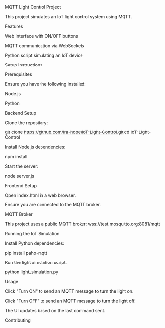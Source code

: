 MQTT Light Control Project

This project simulates an IoT light control system using MQTT.

Features

Web interface with ON/OFF buttons

MQTT communication via WebSockets

Python script simulating an IoT device

Setup Instructions

Prerequisites

Ensure you have the following installed:

Node.js

Python

Backend Setup

Clone the repository:

git clone https://github.com/ira-hope/IoT-Light-Control.git
cd IoT-Light-Control

Install Node.js dependencies:

npm install

Start the server:

node server.js

Frontend Setup

Open index.html in a web browser.

Ensure you are connected to the MQTT broker.

MQTT Broker

This project uses a public MQTT broker: wss://test.mosquitto.org:8081/mqtt

Running the IoT Simulation

Install Python dependencies:

pip install paho-mqtt

Run the light simulation script:

python light_simulation.py

Usage

Click "Turn ON" to send an MQTT message to turn the light on.

Click "Turn OFF" to send an MQTT message to turn the light off.

The UI updates based on the last command sent.

Contributing